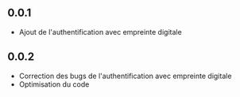 ## 0.0.1

* Ajout de l'authentification avec empreinte digitale

## 0.0.2

* Correction des bugs de l'authentification avec empreinte digitale
* Optimisation du code 